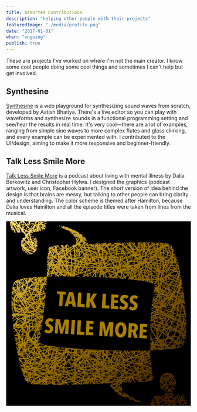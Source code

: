 ```yaml
---
title: Assorted Contributions
description: "helping other people with their projects"
featuredImage: "./media/profile.png"
date: "2017-01-01"
when: "ongoing"
publish: true
---
```


These are projects I've worked on where I'm not the main creator. I know some cool people doing some cool things and sometimes I can't help but get involved.

## Synthesine

[Synthesine](https://aatishb.com/synthesine/) is a web playground for synthesizing sound waves from scratch, developed by Aatish Bhatiya. There's a live editor so you can play with waveforms and synthesize sounds in a functional programming setting and see/hear the results in real time. It's very cool—there are a lot of examples, ranging from simple sine waves to more complex flutes and glass clinking, and every example can be experimented with. I contributed to the UI/design, aiming to make it more responsive and beginner-friendly.

## Talk Less Smile More

[Talk Less Smile More](https://soundcloud.com/user-976453551) is a podcast about living with mental illness by Dalia Berkowitz and Christopher Hylwa. I designed the graphics (podcast artwork, user icon, Facebook banner). The short version of idea behind the design is that brains are messy, but talking to other people can bring clarity and understanding. The color scheme is themed after Hamilton, because Dalia loves Hamilton and all the episode titles were taken from lines from the musical.

![podcast logo](./media/reg.png)
